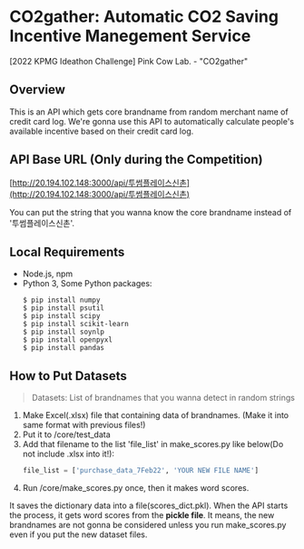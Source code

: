 # CO2gather: Automatic CO2 Saving Incentive Manegement Service
[2022 KPMG Ideathon Challenge] Pink Cow Lab. - "CO2gather"

## Overview
This is an API which gets core brandname from random merchant name of credit card log. We're gonna use this API to automatically calculate people's available incentive based on their credit card log.

## API Base URL (Only during the Competition)
[http://20.194.102.148:3000/api/투썸플레이스신촌](http://20.194.102.148:3000/api/투썸플레이스신촌)

You can put the string that you wanna know the core brandname instead of '투썸플레이스신촌'.

## Local Requirements
- Node.js, npm
- Python 3, Some Python packages:
    ```shell
    $ pip install numpy
    $ pip install psutil
    $ pip install scipy
    $ pip install scikit-learn
    $ pip install soynlp
    $ pip install openpyxl
    $ pip install pandas
    ```

## How to Put Datasets
> Datasets: List of brandnames that you wanna detect in random strings
1. Make Excel(.xlsx) file that containing data of brandnames. (Make it into same format with previous files!)
2. Put it to /core/test_data
3. Add that filename to the list 'file_list' in make_scores.py like below(Do not include .xlsx into it!):
    ```python
    file_list = ['purchase_data_7Feb22', 'YOUR NEW FILE NAME']
    ```
4. Run /core/make_scores.py once, then it makes word scores.

It saves the dictionary data into a file(scores_dict.pkl). When the API starts the process, it gets word scores from the **pickle file**. It means, the new brandnames are not gonna be considered unless you run make_scores.py even if you put the new dataset files.
